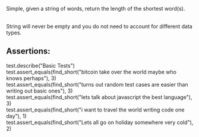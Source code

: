 Simple, given a string of words, return the length of the shortest word(s).<br><br>

String will never be empty and you do not need to account for different data types.

## Assertions:

test.describe("Basic Tests")<br>
test.assert_equals(find_short("bitcoin take over the world maybe who knows perhaps"), 3)<br>
test.assert_equals(find_short("turns out random test cases are easier than writing out basic ones"), 3)<br>
test.assert_equals(find_short("lets talk about javascript the best language"), 3)<br>
test.assert_equals(find_short("i want to travel the world writing code one day"), 1)<br>
test.assert_equals(find_short("Lets all go on holiday somewhere very cold"), 2)<br>
